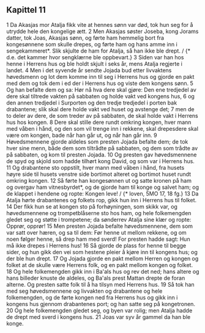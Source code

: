 ## Kapittel 11

1 Da Akasjas mor Atalja fikk vite at hennes sønn var død, tok hun seg for å utrydde hele den kongelige ætt.
2 Men Akasjas søster Joseba, kong Jorams datter, tok Joas, Akasjas sønn, og førte ham hemmelig bort fra kongesønnene som skulle drepes, og førte ham og hans amme inn i sengekammeret*. Slik skjulte de ham for Atalja, så han ikke ble drept. / {* d.e. det kammer hvor sengklærne ble oppbevart.}
3 Siden var han hos henne i Herrens hus og ble holdt skjult i seks år, mens Atalja regjerte i landet.
4 Men i det syvende år sendte Jojada bud etter livvaktens høvedsmenn og lot dem komme inn til seg i Herrens hus og gjorde en pakt med dem og tok dem i ed der i Herrens hus og viste dem kongens sønn.
5 Og han befalte dem og sa: Hør nå hva dere skal gjøre: Den ene tredjedel av dere skal tiltrede vakten på sabbaten og holde vakt ved kongens hus,
6 og den annen tredjedel i Surporten og den tredje tredjedel i porten bak drabantene; slik skal dere holde vakt ved huset og avstenge det;
7 men de to deler av dere, de som treder av på sabbaten, de skal holde vakt i Herrens hus hos kongen.
8 Dere skal stille dere rundt omkring kongen, hver mann med våben i hånd, og den som vil trenge inn i rekkene, skal drepesdere skal være om kongen, bade når han går ut, og når han går inn.
9 Høvedsmennene gjorde aldeles som presten Jojada befalte dem; de tok hver sine menn, både dem som tiltrådte på sabbaten, og dem som trådte av på sabbaten, og kom til presten Jojada.
10 Og presten gav høvedsmennene de spyd og skjold som hadde tilhørt kong David, og som var i Herrens hus.
11 Og drabantene sto oppstilt, hver mann med våben i hånd, fra husets høyre side til husets venstre side bortimot alteret og bortimot huset rundt omkring kongen.
12 Så førte han kongesønnen ut og satte kronen på ham og overgav ham vitnesbyrdet*, og de gjorde ham til konge og salvet ham; og de klappet i hendene og ropte: Kongen leve! / {* loven, 5MO 17, 18 fg.}
13 Da Atalja hørte drabantenes og folkets rop, gikk hun inn i Herrens hus til folket.
14 Der fikk hun se at kongen sto på forhøyningen, som skikk var, og høvedsmennene og trompetblåserne sto hos ham, og hele folkemengden gledet seg og støtte i trompetene; da sønderrev Atalja sine klær og ropte: Opprør, opprør!
15 Men presten Jojada befalte høvedsmennene, dem som var satt over hæren, og sa til dem: Før henne ut mellom rekkene, og om noen følger henne, så drep ham med sverd! For presten hadde sagt: Hun må ikke drepes i Herrens hus!
16 Så gjorde de plass for henne til begge sider, og hun gikk den vei som hestene pleier å kjøre inn til kongens hus; og der ble hun drept.
17 Og Jojada gjorde en pakt mellom Herren og kongen og folket at de skulle være Herrens folk, og en pakt mellom kongen og folket.
18 Og hele folkemengden gikk inn i Ba'als hus og rev det ned; hans altere og hans billeder knuste de aldeles, og Ba'als prest Mattan drepte de foran alterne. Og presten satte folk til å ha tilsyn med Herrens hus.
19 Så tok han med seg høvedsmennene og livvakten og drabantene og hele folkemengden, og de førte kongen ned fra Herrens hus og gikk inn i kongens hus gjennom drabantenes port; og han satte seg på kongetronen.
20 Og hele folkemengden gledet seg, og byen var rolig; men Atalja hadde de drept med sverd i kongens hus.
21 Joas var syv år gammel da han ble konge.
